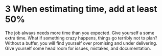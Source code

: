 # 3 When estimating time, add at least 50%

The job always needs more time than you expected. Give yourself a some extra time. What if something crazy happens, things go terribly not to plan? Without a buffer, you will find yourself over promising and under delivering. Give yourself some head room for issues, mistakes, and documentation.
